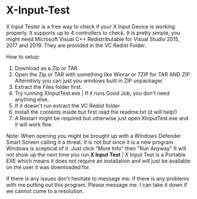 # X-Input-Test
X Input Tester is a free way to check if your X Input Device is working properly.
It supports up to 4 controllers to check.
It is pretty simple, you might need Microsoft Visual C++ Redistributable for Visual Studio 2015, 2017 and 2019.
They are provided in the VC Redist Folder.

How to setup:
1. Download as a Zip or TAR
2. Open the Zip or TAR with something like Winrar or 7ZIP for TAR AND ZIP. Alternitivly you can just you windows built in ZIP unpackager.
3. Extract the Files folder first.
4. Try running XInputTest.exe | If it runs Good Job, you don't need anything else.
5. If it doesn't run extract the VC Redist folder
6. Install the contents inside but first read the readme.txt (it will help!)
7. A Restart might be required but otherwise just open XInputTest.exe and it will work fine.

Note: When opening you might be brought up with a Windows Defender Smart Screen calling it a threat. It is not but since it is a new program Windows is sceptical of it. Just click "More Info" then "Run Anyway" It will not show up the next time you run **X Input Test** | X Input Test is a Portable EXE which means it does not require an installation and will just be available on the user it was downloaded for.


If there is any issues don't hesitate to message me.
If there is any problems with me putting out this program. Please message me. I can take it down if we cannot come to a resolution.
